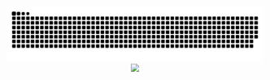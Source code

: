<div align="center">
  <a href="https://minimania.app">
  <img  src="https://github.com/1999AZZAR/1999AZZAR/blob/main/resources/img/grid-snake.svg"
       alt="snake" /></a>
</div>

<div align="center">
  <a href="https://discord.gg/minimania">
    <img src="https://img.shields.io/badge/Discord-7289DA?style=flat-square&logo=discord&logoColor=white">
  </a>
</div>
